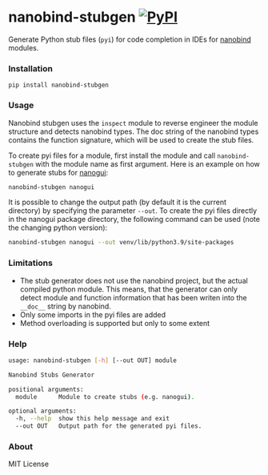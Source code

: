 # nanobind-stubgen [![PyPI](https://img.shields.io/pypi/v/nanobind-stubgen)](https://pypi.org/project/nanobind-stubgen/)

Generate Python stub files (`pyi`) for code completion in IDEs for [nanobind](https://github.com/wjakob/nanobind) modules.

### Installation

```
pip install nanobind-stubgen
```

### Usage

Nanobind stubgen uses the `inspect` module to reverse engineer the module structure and detects nanobind types. The doc
string of the nanobind types contains the function signature, which will be used to create the stub files.

To create pyi files for a module, first install the module and call `nanobind-stubgen` with the module name as first argument. 
Here is an example on how to generate stubs for [nanogui](https://github.com/mitsuba-renderer/nanogui):

```bash
nanobind-stubgen nanogui
```

It is possible to change the output path (by default it is the current directory) by specifying the parameter `--out`. To
create the pyi files directly in the nanogui package directory, the following command can be used (note the
changing python version):

```bash
nanobind-stubgen nanogui --out venv/lib/python3.9/site-packages
```

### Limitations
- The stub generator does not use the nanobind project, but the actual compiled python module. This means, that the generator can only detect module and function information that has been writen into the `__doc__` string by nanobind.
- Only some imports in the pyi files are added
- Method overloading is supported but only to some extent
 
### Help

```bash
usage: nanobind-stubgen [-h] [--out OUT] module

Nanobind Stubs Generator

positional arguments:
  module      Module to create stubs (e.g. nanogui).

optional arguments:
  -h, --help  show this help message and exit
  --out OUT   Output path for the generated pyi files.
```

### About
MIT License